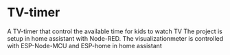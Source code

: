 # TV-timer
A TV-timer that control the available time for kids to watch TV
The project is setup in home assistant with Node-RED. The visualizationmeter is controlled with ESP-Node-MCU and ESP-home in home assistant
